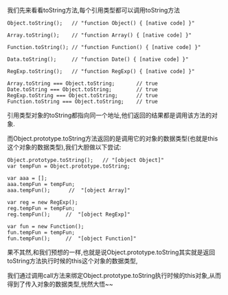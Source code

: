 我们先来看看toString方法,每个引用类型都可以调用toString方法

    Object.toString();   // "function Object() { [native code] }"

    Array.toString();    // "function Array() { [native code] }"

    Function.toString(); // "function Function() { [native code] }"

    Data.toString();     // "function Date() { [native code] }"

    RegExp.toString();   // "function RegExp() { [native code] }"
    
    Array.toString === Object.toString;       // true
    Date.toString === Object.toString;        // true
    RegExp.toString === Object.toString;      // true
    Function.toString === Object.toString;    // true

引用类型对象的toString都指向同一个地址,他们返回的结果都是调用该方法的对象.

而Object.prototype.toString方法返回的是调用它的对象的数据类型(也就是this这个对象的数据类型),我们大胆做以下尝试:

    Object.prototype.toString();   // "[object Object]"
    var tempFun = Object.prototype.toString;

    var aaa = [];  
    aaa.tempFun = tempFun;
    aaa.tempFun();      //  "[object Array]"

    var reg = new RegExp();
    reg.tempFun = tempFun;
    reg.tempFun();     //  "[object RegExp]"

    var fun = new Function();
    fun.tempFun = tempFun;
    fun.tempFun();     //  "[object Function]"


果不其然,和我们预想的一样,也就是说Object.prototype.toString其实就是返回toString方法执行时候的this这个对象的数据类型,

我们通过调用call方法来绑定Object.prototype.toString执行时候的this对象,从而得到了传入对象的数据类型,恍然大悟~~
